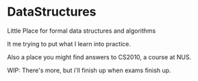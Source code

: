 # DataStructures
Little Place for formal data structures and algorithms 

It me trying to put what I learn into practice.

Also a place you might find answers to CS2010, a course at NUS.

WIP: There's more, but i'll finish up when exams finish up.
